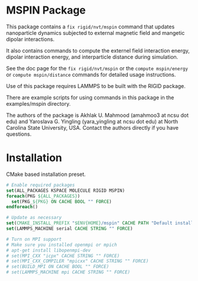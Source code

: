 # MSPIN Package
This package contains a `fix rigid/nvt/mspin` command that updates nanoparticle
dynamics subjected to external magnetic field and mangetic dipolar interactions.

It also contains commands to compute the externel field interaction energy,
dipolar interaction energy, and interparticle distance during simulation.

See the doc page for the `fix rigid/nvt/mspin` or the `compute mspin/energy`
or `compute mspin/distance` commands for detailed usage instructions.

Use of this package requires LAMMPS to be built with the RIGID package.

There are example scripts for using commands in this package in the
examples/mspin directory.

The authors of the package is Akhlak U. Mahmood (amahmoo3 at ncsu dot edu)
and Yaroslava G. Yingling (yara_yingling at ncsu dot edu) at North Carolina
State University, USA. Contact the authors directly if you have questions.

# Installation
CMake based installation preset.

```cmake
# Enable required packages
set(ALL_PACKAGES KSPACE MOLECULE RIGID MSPIN)
foreach(PKG ${ALL_PACKAGES})
  set(PKG_${PKG} ON CACHE BOOL "" FORCE)
endforeach()

# Update as necessary
set(CMAKE_INSTALL_PREFIX "$ENV{HOME}/mspin" CACHE PATH "Default install path" FORCE)
set(LAMMPS_MACHINE serial CACHE STRING "" FORCE)

# Turn on MPI support
# Make sure you installed openmpi or mpich
# apt-get install libopenmpi-dev
# set(MPI_CXX "icpx" CACHE STRING "" FORCE)
# set(MPI_CXX_COMPILER "mpicxx" CACHE STRING "" FORCE)
# set(BUILD_MPI ON CACHE BOOL "" FORCE)
# set(LAMMPS_MACHINE mpi CACHE STRING "" FORCE)
```
